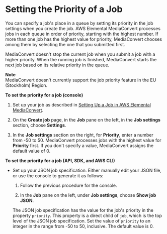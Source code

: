 # Setting the Priority of a Job<a name="setting-the-priority-of-a-job"></a>

You can specify a job's place in a queue by setting its priority in the job settings when you create the job\. AWS Elemental MediaConvert processes jobs in each queue in order of priority, starting with the highest number\. If more than one job has the highest value for priority, MediaConvert chooses among them by selecting the one that you submitted first\.

MediaConvert doesn't stop the current job when you submit a job with a higher priority\. When the running job is finished, MediaConvert starts the next job based on its relative priority in the queue\.

**Note**  
MediaConvert doesn't currently support the job priority feature in the EU \(Stockholm\) Region\.

**To set the priority for a job \(console\)**

1. Set up your job as described in [Setting Up a Job in AWS Elemental MediaConvert](setting-up-a-job.md)\.

1. On the **Create job** page, in the **Job** pane on the left, in the **Job settings** section, choose **Settings**\.

1. In the **Job settings** section on the right, for **Priority**, enter a number from \-50 to 50\. MediaConvert processes jobs with the highest value for **Priority** first\. If you don't specify a value, MediaConvert assigns the default value of 0\.

**To set the priority for a job \(API, SDK, and AWS CLI\)**
+ Set up your JSON job specification\. Either manually edit your JSON file, or use the console to generate it as follows:

  1. Follow the previous procedure for the console\.

  1. In the **Job** pane on the left, under **Job settings**, choose **Show job JSON**\.

  The JSON job specification has the value for the job's priority in the property `priority`\. This property is a direct child of `job`, which is the top level of the JSON job specification\. Set the value of `priority` to an integer in the range from \-50 to 50, inclusive\. The default value is 0\.